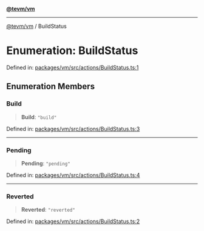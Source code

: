 [**@tevm/vm**](../README.md)

***

[@tevm/vm](../globals.md) / BuildStatus

# Enumeration: BuildStatus

Defined in: [packages/vm/src/actions/BuildStatus.ts:1](https://github.com/evmts/tevm-monorepo/blob/main/packages/vm/src/actions/BuildStatus.ts#L1)

## Enumeration Members

### Build

> **Build**: `"build"`

Defined in: [packages/vm/src/actions/BuildStatus.ts:3](https://github.com/evmts/tevm-monorepo/blob/main/packages/vm/src/actions/BuildStatus.ts#L3)

***

### Pending

> **Pending**: `"pending"`

Defined in: [packages/vm/src/actions/BuildStatus.ts:4](https://github.com/evmts/tevm-monorepo/blob/main/packages/vm/src/actions/BuildStatus.ts#L4)

***

### Reverted

> **Reverted**: `"reverted"`

Defined in: [packages/vm/src/actions/BuildStatus.ts:2](https://github.com/evmts/tevm-monorepo/blob/main/packages/vm/src/actions/BuildStatus.ts#L2)
